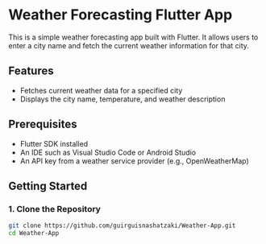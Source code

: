 # Weather Forecasting Flutter App

This is a simple weather forecasting app built with Flutter. It allows users to enter a city name and fetch the current weather information for that city.

## Features
- Fetches current weather data for a specified city
- Displays the city name, temperature, and weather description

## Prerequisites
- Flutter SDK installed
- An IDE such as Visual Studio Code or Android Studio
- An API key from a weather service provider (e.g., OpenWeatherMap)

## Getting Started

### 1. Clone the Repository
```bash
git clone https://github.com/guirguisnashatzaki/Weather-App.git
cd Weather-App
